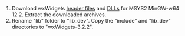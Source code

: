 
1. Download wxWidgets [header files](https://github.com/wxWidgets/wxWidgets/releases/download/v3.2.2.1/wxWidgets-3.2.2.1-headers.7z) and [DLLs](https://github.com/wxWidgets/wxWidgets/releases/download/v3.2.2.1/wxMSW-3.2.2_gcc1220_x64_ReleaseDLL.7z) for MSYS2 MinGW-w64 12.2. Extract the downloaded archives. 
2. Rename "lib" folder to "lib_dev". Copy the "include" and "lib_dev" directories to "wxWidgets-3.2.2".
